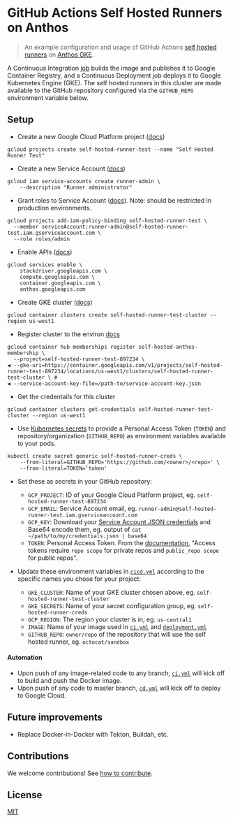# GitHub Actions Self Hosted Runners on Anthos

> An example configuration and usage of GitHub Actions [self hosted runners](https://help.github.com/en/actions/hosting-your-own-runners/about-self-hosted-runners) on [Anthos GKE](https://cloud.google.com/anthos/gke).

A Continuous Integration [job](https://help.github.com/en/actions/reference/workflow-syntax-for-github-actions#jobs) builds the image and publishes it to Google Container Registry, and a Continuous Deployment job deploys it to Google Kubernetes Engine (GKE). The self hosted runners in this cluster are made available to the GitHub repository configured via the `GITHUB_REPO` environment variable below.

## Setup

* Create a new Google Cloud Platform project ([docs](https://cloud.google.com/sdk/gcloud/reference/projects/create))

```
gcloud projects create self-hosted-runner-test --name "Self Hosted Runner Test"
```

* Create a new Service Account ([docs](https://cloud.google.com/iam/docs/creating-managing-service-accounts))

```
gcloud iam service-accounts create runner-admin \
    --description "Runner administrator"
```

* Grant roles to Service Account ([docs](https://cloud.google.com/iam/docs/granting-roles-to-service-accounts)). Note: should be restricted in production environments.

```
gcloud projects add-iam-policy-binding self-hosted-runner-test \
  --member serviceAccount:runner-admin@self-hosted-runner-test.iam.gserviceaccount.com \
  --role roles/admin
```

* Enable APIs ([docs](https://cloud.google.com/endpoints/docs/openapi/enable-api))

```
gcloud services enable \
    stackdriver.googleapis.com \
    compute.googleapis.com \
    container.googleapis.com \
    anthos.googleapis.com
```

* Create GKE cluster ([docs](https://cloud.google.com/kubernetes-engine/docs/how-to/creating-a-cluster))

```
gcloud container clusters create self-hosted-runner-test-cluster --region us-west1 
```

* Register cluster to the environ [docs](https://cloud.google.com/anthos/docs/setup/cloud#gcloud)
```
gcloud container hub memberships register self-hosted-anthos-membership \
  --project=self-hosted-runner-test-897234 \
◀ --gke-uri=https://container.googleapis.com/v1/projects/self-hosted-runner-test-897234/locations/us-west1/clusters/self-hosted-runner-test-cluster \ # 
◀ --service-account-key-file=/path-to/service-account-key.json
```

* Get the credentails for this cluster
```
gcloud container clusters get-credentials self-hosted-runner-test-cluster --region us-west1
```

* Use [Kubernetes secrets](https://kubernetes.io/docs/concepts/configuration/secret/) to provide a Personal Access Token (`TOKEN`) and repository/organization (`GITHUB_REPO`) as environment variables available to your pods.

```
kubectl create secret generic self-hosted-runner-creds \
    --from-literal=GITHUB_REPO='https://github.com/<owner>/<repo>' \
    --from-literal=TOKEN='token'
```

* Set these as secrets in your GitHub repository:
  * `GCP_PROJECT`: ID of your Google Cloud Platform project, eg. `self-hosted-runner-test-897234`
  * `GCP_EMAIL`: Service Account email, eg. `runner-admin@self-hosted-runner-test.iam.gserviceaccount.com`
  * `GCP_KEY`: Download your [Service Account JSON credentials](https://cloud.google.com/iam/docs/creating-managing-service-account-keys) and Base64 encode them, eg. output of `cat ~/path/to/my/credentials.json | base64`
  * `TOKEN`: Personal Access Token. From the [documentation](https://developer.github.com/v3/actions/self_hosted_runners/), "Access tokens require `repo scope` for private repos and `public_repo scope` for public repos".

* Update these environment variables in [`cicd.yml`](.github/workflows/cicd.yml) according to the specific names you chose for your project:
  * `GKE_CLUSTER`: Name of your GKE cluster chosen above, eg. `self-hosted-runner-test-cluster`
  * `GKE_SECRETS`: Name of your secret configuration group, eg. `self-hosted-runner-creds`
  * `GCP_REGION`: The region your cluster is in, eg. `us-central1`
  * `IMAGE`: Name of your image used in [`ci.yml`](.github/workflows/ci.yml) and [`deployment.yml`](.github/workflows/deployment.yml)
  * `GITHUB_REPO`: `owner/repo` of the repository that will use the self hosted runner, eg. `octocat/sandbox`

#### Automation
* Upon push of any image-related code to any branch, [`ci.yml`](.github/workflows/ci.yml) will kick off to build and push the Docker image.
* Upon push of any code to master branch, [`cd.yml`](.github/workflows/cd.yml) will kick off to deploy to Google Cloud.

## Future improvements
* Replace Docker-in-Docker with Tekton, Buildah, etc.

## Contributions

We welcome contributions! See [how to contribute](CONTRIBUTING.md).

## License

[MIT](LICENSE)
